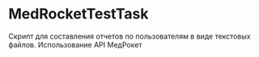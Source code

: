 # MedRocketTestTask

Скрипт для составления отчетов по пользователям
в виде текстовых файлов. Использование API МедРокет
